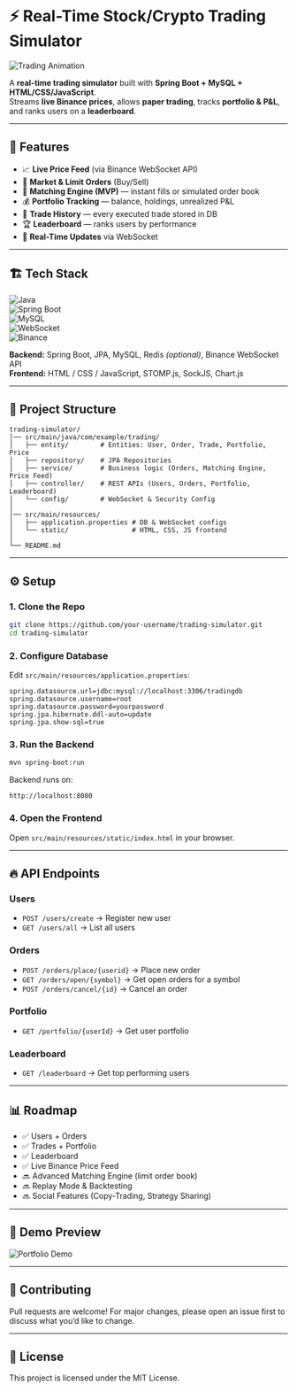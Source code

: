 # ⚡ Real-Time Stock/Crypto Trading Simulator  

![Trading Animation](https://media0.giphy.com/media/v1.Y2lkPTc5MGI3NjExY3ZmbzRpdzJzbGc2Z3Z1NTRrbmRpenE1OHhvOTJ2MG03YzJ2MnprNSZlcD12MV9pbnRlcm5hbF9naWZfYnlfaWQmY3Q9cw/TVbnJd2GvMPHHeSiD7/giphy.gif) 

A **real-time trading simulator** built with **Spring Boot + MySQL + HTML/CSS/JavaScript**.  
Streams **live Binance prices**, allows **paper trading**, tracks **portfolio & P&L**, and ranks users on a **leaderboard**.  

---

## 🚀 Features  

- 📈 **Live Price Feed** (via Binance WebSocket API)  
- 🛒 **Market & Limit Orders** (Buy/Sell)  
- 🔄 **Matching Engine (MVP)** — instant fills or simulated order book  
- 💰 **Portfolio Tracking** — balance, holdings, unrealized P&L  
- 📜 **Trade History** — every executed trade stored in DB  
- 🏆 **Leaderboard** — ranks users by performance  
- 🔔 **Real-Time Updates** via WebSocket  

---

## 🏗️ Tech Stack  

![Java](https://img.shields.io/badge/Java-ED8B00?style=for-the-badge&logo=java&logoColor=white)  
![Spring Boot](https://img.shields.io/badge/Spring%20Boot-6DB33F?style=for-the-badge&logo=springboot&logoColor=white)  
![MySQL](https://img.shields.io/badge/MySQL-005C84?style=for-the-badge&logo=mysql&logoColor=white)  
![WebSocket](https://img.shields.io/badge/WebSocket-010101?style=for-the-badge&logo=socket.io&logoColor=white)  
![Binance](https://img.shields.io/badge/Binance-F3BA2F?style=for-the-badge&logo=binance&logoColor=black)  

**Backend:** Spring Boot, JPA, MySQL, Redis *(optional)*, Binance WebSocket API  
**Frontend:** HTML / CSS / JavaScript, STOMP.js, SockJS, Chart.js  

---

## 📂 Project Structure  

```
trading-simulator/
│── src/main/java/com/example/trading/
│   ├── entity/        # Entities: User, Order, Trade, Portfolio, Price
│   ├── repository/    # JPA Repositories
│   ├── service/       # Business logic (Orders, Matching Engine, Price Feed)
│   ├── controller/    # REST APIs (Users, Orders, Portfolio, Leaderboard)
│   └── config/        # WebSocket & Security Config
│
│── src/main/resources/
│   ├── application.properties # DB & WebSocket configs
│   └── static/                # HTML, CSS, JS frontend
│
└── README.md
```

---

## ⚙️ Setup  

### 1. Clone the Repo  
```bash
git clone https://github.com/your-username/trading-simulator.git
cd trading-simulator
```

### 2. Configure Database  
Edit `src/main/resources/application.properties`:  
```properties
spring.datasource.url=jdbc:mysql://localhost:3306/tradingdb
spring.datasource.username=root
spring.datasource.password=yourpassword
spring.jpa.hibernate.ddl-auto=update
spring.jpa.show-sql=true
```

### 3. Run the Backend  
```bash
mvn spring-boot:run
```

Backend runs on:  
```
http://localhost:8080
```

### 4. Open the Frontend  
Open `src/main/resources/static/index.html` in your browser.  

---

## 🔥 API Endpoints  

### Users  
- `POST /users/create` → Register new user  
- `GET /users/all` → List all users  

### Orders  
- `POST /orders/place/{userid}` → Place new order  
- `GET /orders/open/{symbol}` → Get open orders for a symbol  
- `POST /orders/cancel/{id}` → Cancel an order  

### Portfolio  
- `GET /portfolio/{userId}` → Get user portfolio  

### Leaderboard  
- `GET /leaderboard` → Get top performing users  

---

## 📊 Roadmap  

- ✅ Users + Orders  
- ✅ Trades + Portfolio  
- ✅ Leaderboard  
- ✅ Live Binance Price Feed  
- 🔜 Advanced Matching Engine (limit order book)  
- 🔜 Replay Mode & Backtesting  
- 🔜 Social Features (Copy-Trading, Strategy Sharing)  

---

## 🎥 Demo Preview  

![Portfolio Demo](https://media.giphy.com/media/3o7TKtnuHOHHUjR38Y/giphy.gif)  

---

## 🤝 Contributing  

Pull requests are welcome! For major changes, please open an issue first to discuss what you’d like to change.  

---

## 📜 License  

This project is licensed under the MIT License.  
